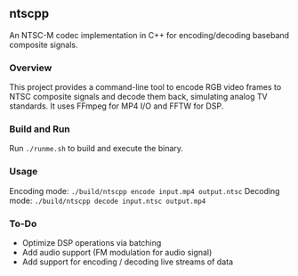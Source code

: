 ## ntscpp

An NTSC-M codec implementation in C++ for encoding/decoding baseband composite signals.

### Overview
This project provides a command-line tool to encode RGB video frames to NTSC composite signals and decode them back, simulating analog TV standards.
It uses FFmpeg for MP4 I/O and FFTW for DSP.

### Build and Run
Run `./runme.sh` to build and execute the binary.

### Usage
Encoding mode: `./build/ntscpp encode input.mp4 output.ntsc`
Decoding mode: `./build/ntscpp decode input.ntsc output.mp4`

### To-Do
- Optimize DSP operations via batching
- Add audio support (FM modulation for audio signal)
- Add support for encoding / decoding live streams of data


